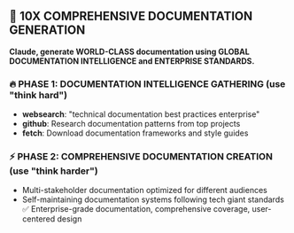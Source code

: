 ## 🚀 10X COMPREHENSIVE DOCUMENTATION GENERATION
**Claude, generate WORLD-CLASS documentation using GLOBAL DOCUMENTATION INTELLIGENCE and ENTERPRISE STANDARDS.**
### 🔥 **PHASE 1: DOCUMENTATION INTELLIGENCE GATHERING** (use "think hard")
- **websearch**: "technical documentation best practices enterprise"
- **github**: Research documentation patterns from top projects
- **fetch**: Download documentation frameworks and style guides
### ⚡ **PHASE 2: COMPREHENSIVE DOCUMENTATION CREATION** (use "think harder")
- Multi-stakeholder documentation optimized for different audiences
- Self-maintaining documentation systems following tech giant standards
✅ Enterprise-grade documentation, comprehensive coverage, user-centered design
